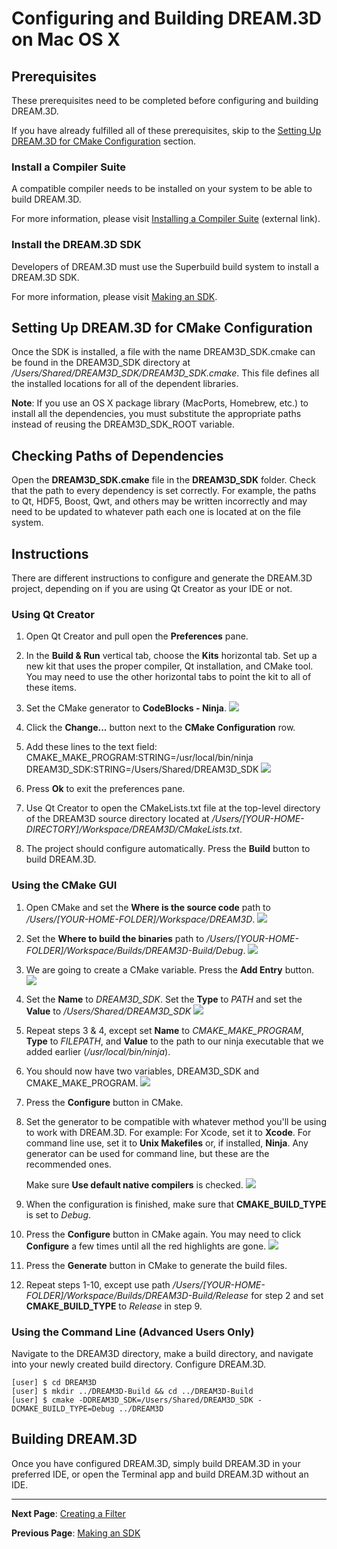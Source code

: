 Configuring and Building DREAM.3D on Mac OS X 
========

<a name="prerequisites">

## Prerequisites ##

</a>

These prerequisites need to be completed before configuring and building DREAM.3D.

If you have already fulfilled all of these prerequisites, skip to the [Setting Up DREAM.3D for CMake Configuration](#cmake_config) section.

<a name="compiler_suite">

### Install a Compiler Suite ###

</a>

A compatible compiler needs to be installed on your system to be able to build DREAM.3D.

For more information, please visit [Installing a Compiler Suite](http://dream3d.bluequartz.net/binaries/Help/DREAM3D/compiler_suite.html) (external link).

<a name="installing_sdk">

### Install the DREAM.3D SDK ###

</a>

Developers of DREAM.3D must use the Superbuild build system to install a DREAM.3D SDK.

For more information, please visit <a href="https://github.com/bluequartzsoftware/DREAM3DSuperbuild/blob/develop/docs/Making_an_SDK_OSX.md">Making an SDK</a>.

<a name="cmake_config">

## Setting Up DREAM.3D for CMake Configuration ##

</a>

Once the SDK is installed, a file with the name DREAM3D_SDK.cmake can be found in the DREAM3D_SDK directory at */Users/Shared/DREAM3D_SDK/DREAM3D_SDK.cmake*. This file defines all the installed locations for all of the dependent libraries.

**Note**: If you use an OS X package library (MacPorts, Homebrew, etc.) to install all the dependencies, you must substitute the appropriate paths instead of reusing the DREAM3D_SDK_ROOT variable.

## Checking Paths of Dependencies ##
Open the **DREAM3D_SDK.cmake** file in the **DREAM3D_SDK** folder.  Check that the path to every dependency is set correctly.  For example, the paths to Qt, HDF5, Boost, Qwt, and others may be written incorrectly and may need to be updated to whatever path each one is located at on the file system.

## Instructions ##
There are different instructions to configure and generate the DREAM.3D project, depending on if you are using Qt Creator as your IDE or not.

### Using Qt Creator ###
1. Open Qt Creator and pull open the **Preferences** pane.

2. In the **Build & Run** vertical tab, choose the **Kits** horizontal tab.  Set up a new kit that uses the proper compiler, Qt installation, and CMake tool.  You may need to use the other horizontal tabs to point the kit to all of these items.

3. Set the CMake generator to **CodeBlocks - Ninja**.
![](Images/OSX_QtCreatorKitSetup.png)

4. Click the **Change...** button next to the **CMake Configuration** row.

5. Add these lines to the text field:
	CMAKE_MAKE_PROGRAM:STRING=/usr/local/bin/ninja
DREAM3D_SDK:STRING=/Users/Shared/DREAM3D_SDK
![](Images/OSX_CmakeConfigurationQtCreator.png)

6. Press **Ok** to exit the preferences pane.

7. Use Qt Creator to open the CMakeLists.txt file at the top-level directory of the DREAM3D source directory located at */Users/[YOUR-HOME-DIRECTORY]/Workspace/DREAM3D/CMakeLists.txt*.

8. The project should configure automatically.  Press the **Build** button to build DREAM.3D.

### Using the CMake GUI ###
1. Open CMake and set the **Where is the source code** path to */Users/[YOUR-HOME-FOLDER]/Workspace/DREAM3D*.
![](Images/OSX_SourceCodePath.png)

2. Set the **Where to build the binaries** path to */Users/[YOUR-HOME-FOLDER]/Workspace/Builds/DREAM3D-Build/Debug*.
![](Images/OSX_BuildBinariesDebug.png)

3. We are going to create a CMake variable.  Press the **Add Entry** button.
![](Images/OSX_AddEntry.png)

4. Set the **Name** to *DREAM3D_SDK*.  Set the **Type** to *PATH* and set the **Value** to */Users/Shared/DREAM3D_SDK*
![](Images/OSX_CreateCmakeVariable.png)

5. Repeat steps 3 & 4, except set **Name** to *CMAKE_MAKE_PROGRAM*, **Type** to *FILEPATH*, and **Value** to the path to our ninja executable that we added earlier (*/usr/local/bin/ninja*).

6. You should now have two variables, DREAM3D_SDK and CMAKE_MAKE_PROGRAM.
![](Images/OSX_CmakeBeforeConfig.png)

7. Press the **Configure** button in CMake.

8. Set the generator to be compatible with whatever method you'll be using to work with DREAM.3D.  For example:
	For Xcode, set it to **Xcode**.
    For command line use, set it to **Unix Makefiles** or, if installed, **Ninja**.  Any generator can be used for command line, but these are the recommended ones.
    
	Make sure **Use default native compilers** is checked.
![](Images/OSX_Generator.png)

9. When the configuration is finished, make sure that **CMAKE_BUILD_TYPE** is set to *Debug*.

10. Press the **Configure** button in CMake again.  You may need to click **Configure** a few times until all the red highlights are gone.
![](Images/OSX_CmakeAfterConfig.png)

11. Press the **Generate** button in CMake to generate the build files.

12. Repeat steps 1-10, except use path */Users/[YOUR-HOME-FOLDER]/Workspace/Builds/DREAM3D-Build/Release* for step 2 and set **CMAKE_BUILD_TYPE** to *Release* in step 9.

### Using the Command Line (Advanced Users Only) ###
Navigate to the DREAM3D directory, make a build directory, and navigate into your newly created build directory.  Configure DREAM.3D.

	[user] $ cd DREAM3D
	[user] $ mkdir ../DREAM3D-Build && cd ../DREAM3D-Build
	[user] $ cmake -DDREAM3D_SDK=/Users/Shared/DREAM3D_SDK -DCMAKE_BUILD_TYPE=Debug ../DREAM3D

## Building DREAM.3D ##
Once you have configured DREAM.3D, simply build DREAM.3D in your preferred IDE, or open the Terminal app and build DREAM.3D without an IDE.

---
**Next Page**: [Creating a Filter](http://dream3d.bluequartz.net/binaries/Help/DREAM3D/creating_a_filter.html)

**Previous Page**: <a href="https://github.com/bluequartzsoftware/DREAM3DSuperbuild/blob/develop/docs/Making_an_SDK_OSX.md">Making an SDK</a>
